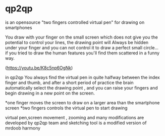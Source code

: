 # qp2qp
is an opensource "two fingers controlled virtual pen" for drawing on smartphones

You draw with your finger on the small screen which does not give you the potential to control your lines,
the drawing point will Always be  hidden under your finger and you can not control it to draw a perfect small circle... if you tried to draw the human  features you'll find them scattered in a funny way.
 
(https://youtu.be/K8c5np6OgNk)

in qp2qp You always find the virtual pen in quite halfway between the index finger and thumb, and after a short period of practice  the brain automatically select the drawing point , and you can raise your fingers and begin drawing in a new point on the screen.

*one finger moves the screen to draw on a larger area than the smartphone screen
*two fingers controls the virtual pen to start drawing

virtual pen,screen movement , zooming and many modifications are developed by qp2qp team and sketching tool is a modified version of mrdoob harmony
